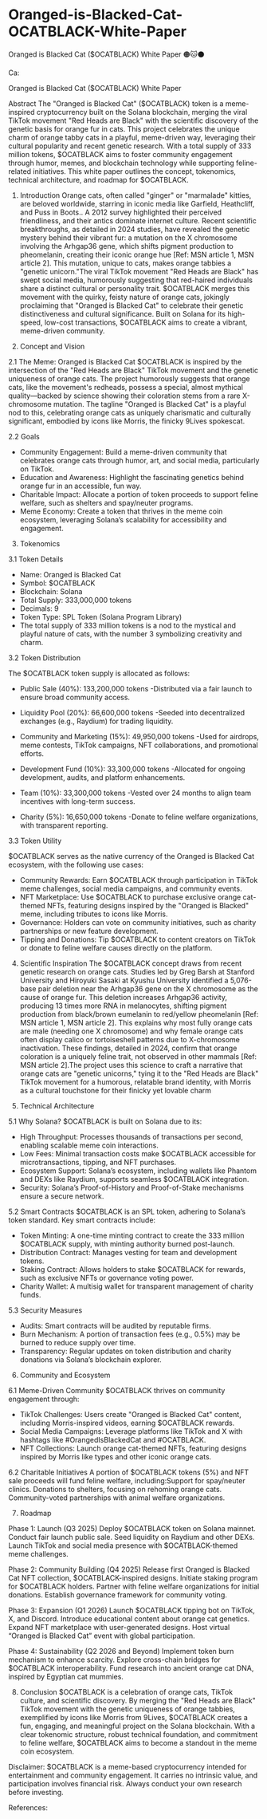 # Oranged-is-Blacked-Cat-OCATBLACK-White-Paper
Oranged is Blacked Cat ($OCATBLACK) White Paper  🟠🐱⚫️

Ca:

Oranged is Blacked Cat ($OCATBLACK) White Paper

Abstract
The "Oranged is Blacked Cat" ($OCATBLACK) token is a meme-inspired cryptocurrency built on the Solana blockchain, merging the viral TikTok movement "Red Heads are Black" with the scientific discovery of the genetic basis for orange fur in cats. This project celebrates the unique charm of orange tabby cats in a playful, meme-driven way, leveraging their cultural popularity and recent genetic research. With a total supply of 333 million tokens, $OCATBLACK aims to foster community engagement through humor, memes, and blockchain technology while supporting feline-related initiatives. This white paper outlines the concept, tokenomics, technical architecture, and roadmap for $OCATBLACK.

1. Introduction
Orange cats, often called "ginger" or "marmalade" kitties, are beloved worldwide, starring in iconic media like Garfield, Heathcliff, and Puss in Boots.. A 2012 survey highlighted their perceived friendliness, and their antics dominate internet culture. Recent scientific breakthroughs, as detailed in 2024 studies, have revealed the genetic mystery behind their vibrant fur: a mutation on the X chromosome involving the Arhgap36 gene, which shifts pigment production to pheomelanin, creating their iconic orange hue [Ref: MSN article 1, MSN article 2]. This mutation, unique to cats, makes orange tabbies a "genetic unicorn."The viral TikTok movement "Red Heads are Black" has swept social media, humorously suggesting that red-haired individuals share a distinct cultural or personality trait. $OCATBLACK merges this movement with the quirky, feisty nature of orange cats, jokingly proclaiming that "Oranged is Blacked Cat" to celebrate their genetic distinctiveness and cultural significance. Built on Solana for its high-speed, low-cost transactions, $OCATBLACK aims to create a vibrant, meme-driven community.

2. Concept and Vision
   
2.1 The Meme:
Oranged is Blacked Cat
$OCATBLACK is inspired by the intersection of the "Red Heads are Black" TikTok movement and the genetic uniqueness of orange cats. The project humorously suggests that orange cats, like the movement's redheads, possess a special, almost mythical quality—backed by science showing their coloration stems from a rare X-chromosome mutation. The tagline "Oranged is Blacked Cat" is a playful nod to this, celebrating orange cats as uniquely charismatic and culturally significant, embodied by icons like Morris, the finicky 9Lives spokescat.

2.2 Goals
* Community Engagement: Build a meme-driven community that celebrates orange cats through humor, art, and social media, particularly on TikTok.
* Education and Awareness: Highlight the fascinating genetics behind orange fur in an accessible, fun way.
* Charitable Impact: Allocate a portion of token proceeds to support feline welfare, such as shelters and spay/neuter programs.
* Meme Economy: Create a token that thrives in the meme coin ecosystem, leveraging Solana’s scalability for accessibility and engagement.

3. Tokenomics

3.1 Token Details
* Name: Oranged is Blacked Cat
* Symbol: $OCATBLACK
* Blockchain: Solana
* Total Supply: 333,000,000 tokens
* Decimals: 9
* Token Type: SPL Token (Solana Program Library)
* The total supply of 333 million tokens is a nod to the mystical and playful nature of cats, with the number 3 symbolizing creativity and charm.

3.2 Token Distribution

The $OCATBLACK token supply is allocated as follows:

* Public Sale (40%): 133,200,000 tokens
  -Distributed via a fair launch to ensure broad community access.

* Liquidity Pool (20%): 66,600,000 tokens
-Seeded into decentralized exchanges (e.g., Raydium) for trading liquidity.

* Community and Marketing (15%): 49,950,000 tokens
-Used for airdrops, meme contests, TikTok campaigns, NFT collaborations, and promotional efforts.

* Development Fund (10%): 33,300,000 tokens
-Allocated for ongoing development, audits, and platform enhancements.

* Team (10%): 33,300,000 tokens
-Vested over 24 months to align team incentives with long-term success.

* Charity (5%): 16,650,000 tokens
-Donate to feline welfare organizations, with transparent reporting.

3.3 Token Utility

$OCATBLACK serves as the native currency of the Oranged is Blacked Cat ecosystem, with the following use cases:
* Community Rewards: Earn $OCATBLACK through participation in TikTok meme challenges, social media campaigns, and community events.
* NFT Marketplace: Use $OCATBLACK to purchase exclusive orange cat-themed NFTs, featuring designs inspired by the "Oranged is Blacked" meme, including tributes to icons like Morris.
* Governance: Holders can vote on community initiatives, such as charity partnerships or new feature development.
* Tipping and Donations: Tip $OCATBLACK to content creators on TikTok or donate to feline welfare causes directly on the platform.

4. Scientific Inspiration
The $OCATBLACK concept draws from recent genetic research on orange cats. Studies led by Greg Barsh at Stanford University and Hiroyuki Sasaki at Kyushu University identified a 5,076-base pair deletion near the Arhgap36 gene on the X chromosome as the cause of orange fur. This deletion increases Arhgap36 activity, producing 13 times more RNA in melanocytes, shifting pigment production from black/brown eumelanin to red/yellow pheomelanin [Ref: MSN article 1, MSN article 2]. This explains why most fully orange cats are male (needing one X chromosome) and why female orange cats often display calico or tortoiseshell patterns due to X-chromosome inactivation. These findings, detailed in 2024, confirm that orange coloration is a uniquely feline trait, not observed in other mammals [Ref: MSN article 2].The project uses this science to craft a narrative that orange cats are "genetic unicorns," tying it to the "Red Heads are Black" TikTok movement for a humorous, relatable brand identity, with Morris as a cultural touchstone for their finicky yet lovable charm

5. Technical Architecture

5.1 Why Solana?
$OCATBLACK is built on Solana due to its:
* High Throughput: Processes thousands of transactions per second, enabling scalable meme coin interactions.
* Low Fees: Minimal transaction costs make $OCATBLACK accessible for microtransactions, tipping, and NFT purchases.
* Ecosystem Support: Solana’s ecosystem, including wallets like Phantom and DEXs like Raydium, supports seamless $OCATBLACK integration.
* Security: Solana’s Proof-of-History and Proof-of-Stake mechanisms ensure a secure network.

5.2 Smart Contracts
$OCATBLACK is an SPL token, adhering to Solana’s token standard. Key smart contracts include:
* Token Minting: A one-time minting contract to create the 333 million $OCATBLACK supply, with minting authority burned post-launch.
* Distribution Contract: Manages vesting for team and development tokens.
* Staking Contract: Allows holders to stake $OCATBLACK for rewards, such as exclusive NFTs or governance voting power.
* Charity Wallet: A multisig wallet for transparent management of charity funds.

5.3 Security Measures
* Audits: Smart contracts will be audited by reputable firms.
* Burn Mechanism: A portion of transaction fees (e.g., 0.5%) may be burned to reduce supply over time.
* Transparency: Regular updates on token distribution and charity donations via Solana’s blockchain explorer.

6. Community and Ecosystem

6.1 Meme-Driven Community
$OCATBLACK thrives on community engagement through:
* TikTok Challenges: Users create "Oranged is Blacked Cat" content, including Morris-inspired videos, earning $OCATBLACK rewards.
* Social Media Campaigns: Leverage platforms like TikTok and X with hashtags like #OrangedIsBlackedCat and #OCATBLACK.
* NFT Collections: Launch orange cat-themed NFTs, featuring designs inspired by Morris like types and other iconic orange cats.

6.2 Charitable Initiatives
A portion of $OCATBLACK tokens (5%) and NFT sale proceeds will fund feline welfare, including:Support for spay/neuter clinics.
Donations to shelters, focusing on rehoming orange cats.
Community-voted partnerships with animal welfare organizations.

7. Roadmap

Phase 1: Launch (Q3 2025)
Deploy $OCATBLACK token on Solana mainnet.
Conduct fair launch public sale.
Seed liquidity on Raydium and other DEXs.
Launch TikTok and social media presence with $OCATBLACK-themed meme challenges.

Phase 2: Community Building (Q4 2025)
Release first Oranged is Blacked Cat NFT collection, $OCATBLACK-inspired designs.
Initiate staking program for $OCATBLACK holders.
Partner with feline welfare organizations for initial donations.
Establish governance framework for community voting.

Phase 3: Expansion (Q1 2026)
Launch $OCATBLACK tipping bot on TikTok, X, and Discord.
Introduce educational content about orange cat genetics.
Expand NFT marketplace with user-generated designs.
Host virtual “Oranged is Blacked Cat” event with global participation.

Phase 4: Sustainability (Q2 2026 and Beyond)
Implement token burn mechanism to enhance scarcity.
Explore cross-chain bridges for $OCATBLACK interoperability.
Fund research into ancient orange cat DNA, inspired by Egyptian cat mummies.

8. Conclusion
$OCATBLACK is a celebration of orange cats, TikTok culture, and scientific discovery. By merging the "Red Heads are Black" TikTok movement with the genetic uniqueness of orange tabbies, exemplified by icons like Morris from 9Lives, $OCATBLACK creates a fun, engaging, and meaningful project on the Solana blockchain. With a clear tokenomic structure, robust technical foundation, and commitment to feline welfare, $OCATBLACK aims to become a standout in the meme coin ecosystem.

Disclaimer: $OCATBLACK is a meme-based cryptocurrency intended for entertainment and community engagement. It carries no intrinsic value, and participation involves financial risk. Always conduct your own research before investing.

References:








